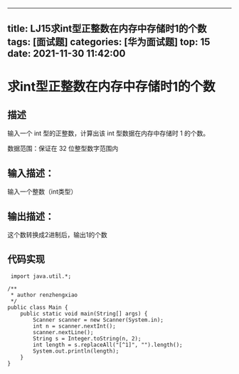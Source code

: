 
---
title: LJ15求int型正整数在内存中存储时1的个数
tags: [面试题]
categories: [华为面试题]
top: 15
date: 2021-11-30 11:42:00
---
# 求int型正整数在内存中存储时1的个数

## 描述

输入一个 int 型的正整数，计算出该 int 型数据在内存中存储时 1 的个数。

数据范围：保证在 32 位整型数字范围内
## 输入描述：

 输入一个整数（int类型）
## 输出描述：

 这个数转换成2进制后，输出1的个数

 ## 代码实现
```
 import java.util.*;

/**
 * author renzhengxiao
 */
public class Main {
    public static void main(String[] args) {
        Scanner scanner = new Scanner(System.in);
        int n = scanner.nextInt();
        scanner.nextLine();
        String s = Integer.toString(n, 2);
        int length = s.replaceAll("[^1]", "").length();
        System.out.println(length);
    }
}
```